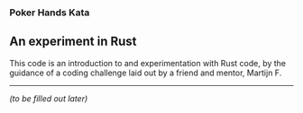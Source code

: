 ### Poker Hands Kata

## An experiment in Rust

This code is an introduction to and experimentation with Rust code, by the guidance of a coding challenge laid out by a friend and mentor, Martijn F.

---

_(to be filled out later)_
